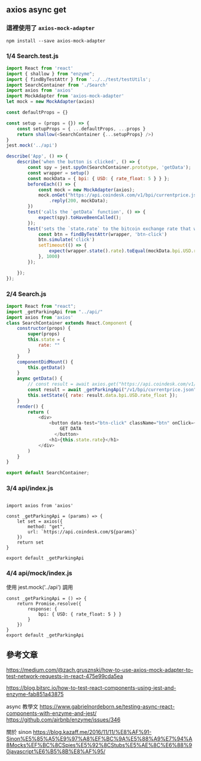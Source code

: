 ## axios async get

### 這裡使用了 `axios-mock-adapter`
```
npm install --save axios-mock-adapter
```

### 1/4 Search.test.js

```js
import React from 'react'
import { shallow } from "enzyme";
import { findByTestAttr } from '../../test/testUtils';
import SearchContainer from './Search'
import axios from 'axios'
import MockAdapter from 'axios-mock-adapter'
let mock = new MockAdapter(axios)

const defaultProps = {}

const setup = (props = {}) => {
    const setupProps = { ...defaultProps, ...props }
    return shallow(<SearchContainer {...setupProps} />)
}
jest.mock('../api')

describe('App', () => {
    describe('when the button is clicked', () => {
        const spy = jest.spyOn(SearchContainer.prototype, 'getData');
        const wrapper = setup()
        const mockData = { bpi: { USD: { rate_float: 5 } } };
        beforeEach(() => {
            const mock = new MockAdapter(axios);
            mock.onGet("https://api.coindesk.com/v1/bpi/currentprice.json")
                .reply(200, mockData);
        })
        test('calls the `getData` function', () => {
            expect(spy).toHaveBeenCalled();
        });
        test('sets the `state.rate` to the bitcoin exchange rate that we    get from the GET request', () => {
            const btn = findByTestAttr(wrapper, 'btn-click')
            btn.simulate('click')
            setTimeout(() => {
                expect(wrapper.state().rate).toEqual(mockData.bpi.USD.rate_float);
            }, 1000)
        });

    });
});

```

### 2/4 Search.js
```js
import React from "react";
import _getParkingApi from "../api/"
import axios from 'axios'
class SearchContainer extends React.Component {
    constructor(props) {
        super(props)
        this.state = {
            rate: ""
        }
    }
    componentDidMount() {
        this.getData()
    }
    async getData() {
        // const result = await axios.get("https://api.coindesk.com/v1/bpi/currentprice.json");
        const result = await _getParkingApi("/v1/bpi/currentprice.json");
        this.setState({ rate: result.data.bpi.USD.rate_float });
    }
    render() {
        return (
            <div>
                <button data-test="btn-click" className="btn" onClick={this.getData}>
                    GET DATA
                  </button>
                <h1>{this.state.rate}</h1>
            </div>
        )
    }
}

export default SearchContainer;
```

### 3/4 api/index.js

```

import axios from 'axios'

const _getParkingApi = (params) => {
    let set = axios({
        method: "get",
        url: `https://api.coindesk.com/${params}`
    })
    return set
}

export default _getParkingApi
```
### 4/4 api/__mock__/index.js

使用 jest.mock('../api') 調用
```
const _getParkingApi = () => {
    return Promise.resolve({
        response: {
            bpi: { USD: { rate_float: 5 } }
        }
    })
}
export default _getParkingApi
```


## 參考文章
https://medium.com/@zach.grusznski/how-to-use-axios-mock-adapter-to-test-network-requests-in-react-475e99cda5ea

https://blog.bitsrc.io/how-to-test-react-components-using-jest-and-enzyme-fab851a43875

async 教學文
https://www.gabrielnordeborn.se/testing-async-react-components-with-enzyme-and-jest/
https://github.com/airbnb/enzyme/issues/346

關於 sinon
https://blog.kazaff.me/2016/11/11/%E8%AF%91-Sinon%E5%85%A5%E9%97%A8%EF%BC%9A%E5%88%A9%E7%94%A8Mocks%EF%BC%8CSpies%E5%92%8CStubs%E5%AE%8C%E6%88%90javascript%E6%B5%8B%E8%AF%95/